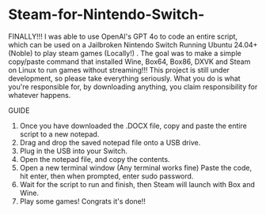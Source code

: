 # Steam-for-Nintendo-Switch-
FINALLY!!! I was able to use OpenAI's GPT 4o to code an entire script, which can be used on a Jailbroken Nintendo Switch Running Ubuntu 24.04+ (Noble) to play steam games (Locally!) . The goal was to make a simple copy/paste command that installed Wine, Box64, Box86, DXVK and Steam on Linux to run games without streaming!!! This project is still under development, so please take everything seriously. What you do is what you're responsible for, by downloading anything, you claim responsibility for whatever happens.

GUIDE

1. Once you have downloaded the .DOCX file, copy and paste the entire script to a new notepad.
2. Drag and drop the saved notepad file onto a USB drive.
3. Plug in the USB into your Switch.
4. Open the notepad file, and copy the contents.
5. Open a new terminal window (Any terminal works fine) Paste the code, hit enter, then when prompted, enter sudo password.
6. Wait for the script to run and finish, then Steam will launch with Box and Wine.
7. Play some games! Congrats it's done!!

